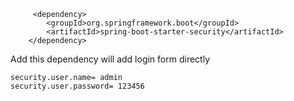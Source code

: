 
```$xslt
     <dependency>
        <groupId>org.springframework.boot</groupId>
        <artifactId>spring-boot-starter-security</artifactId>
    </dependency>
```
Add this dependency will add login form directly

```$xslt
security.user.name= admin
security.user.password= 123456
```
